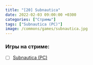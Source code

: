```yaml
---
title: "[20] Subnautica"
date: 2022-02-03 09:00:00 +0300
categories: ["Стримы"]
tags: ["Subnautica (PC)"]
image: /commons/games/subnautica.jpg
---
```


### Игры на стриме:
+ [ ] [Subnautica (PC)](/tags/subnautica-pc)
